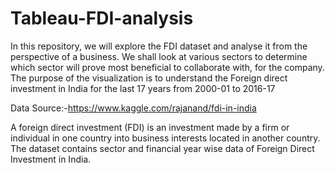 # Tableau-FDI-analysis
In this repository, we will explore the FDI dataset and analyse it from the perspective of a business.
We shall look at various sectors to determine which sector will prove most beneficial to collaborate with, for the company.
The purpose of the visualization is to understand the Foreign direct investment in India for the last 17 years from 2000-01 to 2016-17

Data Source:-https://www.kaggle.com/rajanand/fdi-in-india

A foreign direct investment (FDI) is an investment made by a firm or individual in one country into business interests located in another country.
The dataset contains sector and financial year wise data of Foreign Direct Investment  in India.
